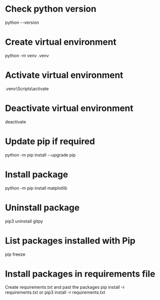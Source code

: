 # Check python version

python --version

# Create virtual environment

python -m venv .venv

# Activate virtual environment

.venv\Scripts\activate

# Deactivate virtual environment

deactivate

# Update pip if required

python -m pip install --upgrade pip

# Install package

python -m pip install matplotlib

# Uninstall package

pip3 uninstall gitpy

# List packages installed with Pip

pip freeze

# Install packages in requirements file

Create requirements.txt and past the packages
pip install -r requirements.txt
or
pip3 install -r requirements.txt
